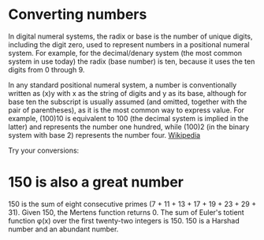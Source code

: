 # Converting numbers

In digital numeral systems, the radix or base is the number of unique digits, including the digit zero, used to represent numbers in a positional numeral system. For example, for the decimal/denary system (the most common system in use today) the radix (base number) is ten, because it uses the ten digits from 0 through 9.

In any standard positional numeral system, a number is conventionally written as (x)y with x as the string of digits and y as its base, although for base ten the subscript is usually assumed (and omitted, together with the pair of parentheses), as it is the most common way to express value. For example, (100)10 is equivalent to 100 (the decimal system is implied in the latter) and represents the number one hundred, while (100)2 (in the binary system with base 2) represents the number four. [Wikipedia](https://en.wikipedia.org/wiki/Radix)

Try your conversions:

<convert-numbers :initialValue="50"/>

# 150 is also a great number


150 is the sum of eight consecutive primes (7 + 11 + 13 + 17 + 19 + 23 + 29 + 31). Given 150, the Mertens function returns 0.
The sum of Euler's totient function φ(x) over the first twenty-two integers is 150.
150 is a Harshad number and an abundant number.

<convert-numbers :initialValue="150"/>
